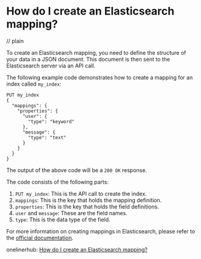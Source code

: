 # How do I create an Elasticsearch mapping?
// plain

To create an Elasticsearch mapping, you need to define the structure of your data in a JSON document. This document is then sent to the Elasticsearch server via an API call.

The following example code demonstrates how to create a mapping for an index called `my_index`:
```
PUT my_index
{
  "mappings": {
    "properties": {
      "user": {
        "type": "keyword"
      },
      "message": {
        "type": "text"
      }
    }
  }
}
```
The output of the above code will be a `200 OK` response.

The code consists of the following parts:
1. `PUT my_index`: This is the API call to create the index.
2. `mappings`: This is the key that holds the mapping definition.
3. `properties`: This is the key that holds the field definitions.
4. `user` and `message`: These are the field names.
5. `type`: This is the data type of the field.

For more information on creating mappings in Elasticsearch, please refer to the [official documentation](https://www.elastic.co/guide/en/elasticsearch/reference/current/mapping.html).

onelinerhub: [How do I create an Elasticsearch mapping?](https://onelinerhub.com/elasticsearch/how-do-i-create-an-elasticsearch-mapping)